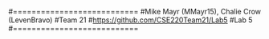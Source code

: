 #===========================
#Mike Mayr (MMayr15), Chalie Crow (LevenBravo)
#Team 21
#https://github.com/CSE220Team21/Lab5
#Lab 5
#===========================
